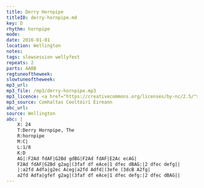 ```yaml
---
title: Derry Hornpipe
titleID: derry-hornpipe.md
key: D
rhythm: hornpipe
mode:
date: 2016-01-01
location: Wellington
notes:
tags: slowsession wellyfest
repeats: 2 
parts: AABB 
regtuneoftheweek:
slowtuneoftheweek:
mp3_url:
mp3_file: /mp3/derry-hornpipe.mp3
mp3_licence: <a href="https://creativecommons.org/licenses/by-nc/2.5/">CC-BY-NC-2.5</a>
mp3_source: Comhaltas Ceoltóirí Éireann
abc_url:
source: Wellington
abc: |
    X: 24
    T:Derry Hornpipe, The
    R:hornpipe
    M:C|
    L:1/8
    K:D
    AG|:F2Ad fdAF|G2Bd gdBG|F2Ad fdAF|E2Ac ecAG|
    F2Ad fdAF|G2Bd g2ag|(3faf df eAce|1 dfec dBAG:|2 dfec defg||
    |:a2fd Adfa|g2ec Aceg|a2fd Adfd|(3efe (3dcB A2fg|
    a2fd Adfa|gfef g2ag|(3faf df eAce|1 dfec defg:|2 dfec dBAG||
---
```

